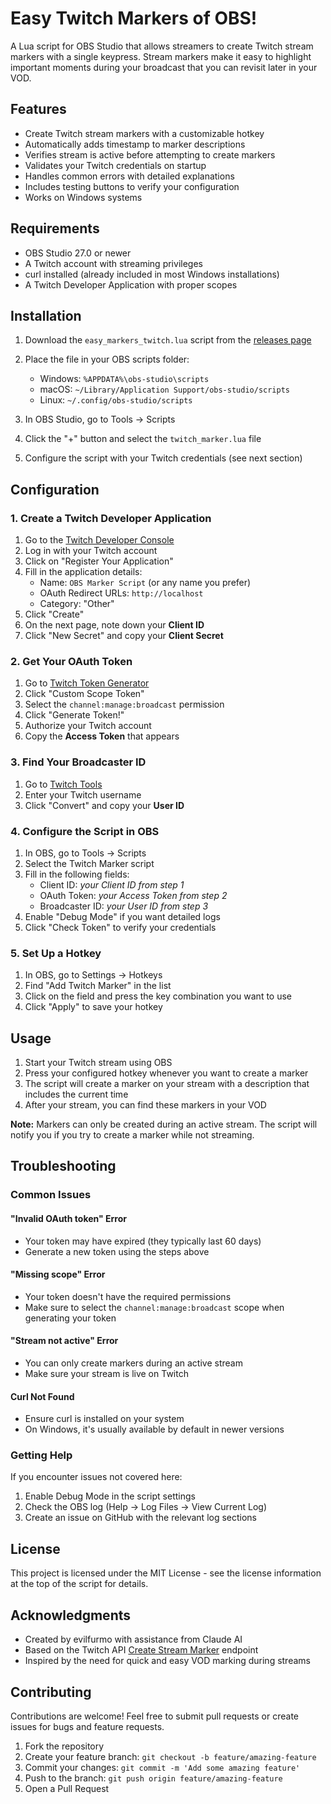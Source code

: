 # Easy Twitch Markers of OBS!

A Lua script for OBS Studio that allows streamers to create Twitch stream markers with a single keypress. Stream markers make it easy to highlight important moments during your broadcast that you can revisit later in your VOD.

## Features

- Create Twitch stream markers with a customizable hotkey
- Automatically adds timestamp to marker descriptions
- Verifies stream is active before attempting to create markers
- Validates your Twitch credentials on startup
- Handles common errors with detailed explanations
- Includes testing buttons to verify your configuration
- Works on Windows systems

## Requirements

- OBS Studio 27.0 or newer
- A Twitch account with streaming privileges
- curl installed (already included in most Windows installations)
- A Twitch Developer Application with proper scopes

## Installation

1. Download the `easy_markers_twitch.lua` script from the [releases page](https://github.com/furmonenko/obs-markers/releases/tag/easy_markers_twitch)

2. Place the file in your OBS scripts folder:
   - Windows: `%APPDATA%\obs-studio\scripts`
   - macOS: `~/Library/Application Support/obs-studio/scripts`
   - Linux: `~/.config/obs-studio/scripts`

3. In OBS Studio, go to Tools → Scripts

4. Click the "+" button and select the `twitch_marker.lua` file

5. Configure the script with your Twitch credentials (see next section)

## Configuration

### 1. Create a Twitch Developer Application

1. Go to the [Twitch Developer Console](https://dev.twitch.tv/console)
2. Log in with your Twitch account
3. Click on "Register Your Application"
4. Fill in the application details:
   - Name: `OBS Marker Script` (or any name you prefer)
   - OAuth Redirect URLs: `http://localhost`
   - Category: "Other"
5. Click "Create"
6. On the next page, note down your **Client ID**
7. Click "New Secret" and copy your **Client Secret**

### 2. Get Your OAuth Token

1. Go to [Twitch Token Generator](https://twitchtokengenerator.com/)
2. Click "Custom Scope Token"
3. Select the `channel:manage:broadcast` permission
4. Click "Generate Token!"
5. Authorize your Twitch account
6. Copy the **Access Token** that appears

### 3. Find Your Broadcaster ID

1. Go to [Twitch Tools](https://www.streamweasels.com/tools/convert-twitch-username-to-user-id/)
2. Enter your Twitch username
3. Click "Convert" and copy your **User ID**

### 4. Configure the Script in OBS

1. In OBS, go to Tools → Scripts
2. Select the Twitch Marker script
3. Fill in the following fields:
   - Client ID: *your Client ID from step 1*
   - OAuth Token: *your Access Token from step 2*
   - Broadcaster ID: *your User ID from step 3*
4. Enable "Debug Mode" if you want detailed logs
5. Click "Check Token" to verify your credentials

### 5. Set Up a Hotkey

1. In OBS, go to Settings → Hotkeys
2. Find "Add Twitch Marker" in the list
3. Click on the field and press the key combination you want to use
4. Click "Apply" to save your hotkey

## Usage

1. Start your Twitch stream using OBS
2. Press your configured hotkey whenever you want to create a marker
3. The script will create a marker on your stream with a description that includes the current time
4. After your stream, you can find these markers in your VOD

**Note:** Markers can only be created during an active stream. The script will notify you if you try to create a marker while not streaming.

## Troubleshooting

### Common Issues

#### "Invalid OAuth token" Error
- Your token may have expired (they typically last 60 days)
- Generate a new token using the steps above

#### "Missing scope" Error
- Your token doesn't have the required permissions
- Make sure to select the `channel:manage:broadcast` scope when generating your token

#### "Stream not active" Error
- You can only create markers during an active stream
- Make sure your stream is live on Twitch

#### Curl Not Found
- Ensure curl is installed on your system
- On Windows, it's usually available by default in newer versions

### Getting Help

If you encounter issues not covered here:

1. Enable Debug Mode in the script settings
2. Check the OBS log (Help → Log Files → View Current Log)
3. Create an issue on GitHub with the relevant log sections

## License

This project is licensed under the MIT License - see the license information at the top of the script for details.

## Acknowledgments

- Created by evilfurmo with assistance from Claude AI
- Based on the Twitch API [Create Stream Marker](https://dev.twitch.tv/docs/api/reference#create-stream-marker) endpoint
- Inspired by the need for quick and easy VOD marking during streams

## Contributing

Contributions are welcome! Feel free to submit pull requests or create issues for bugs and feature requests.

1. Fork the repository
2. Create your feature branch: `git checkout -b feature/amazing-feature`
3. Commit your changes: `git commit -m 'Add some amazing feature'`
4. Push to the branch: `git push origin feature/amazing-feature`
5. Open a Pull Request
